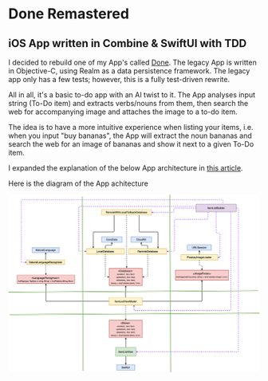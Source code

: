 # Done Remastered
## iOS App written in Combine & SwiftUI with TDD

I decided to rebuild one of my App's called [Done](https://github.com/timmikelj/doneiOS). The legacy App is written in Objective-C, using Realm as a data persistence framework.
The legacy app only has a few tests; however, this is a fully test-driven rewrite.

All in all, it's a basic to-do app with an AI twist to it. The App analyses input string (To-Do item)  and extracts verbs/nouns from them, then search the web for accompanying image and attaches the image to a to-do item. 

The idea is to have a more intuitive experience when listing your items, i.e. when you input "buy bananas", the App will extract the noun bananas and search the web for an image of bananas and show it next to a given To-Do item.

I expanded the explanation of the below App architecture in [this article](https://timswift.dev/articles/swiftui%20&%20combine%20with%20tdd,%20building%20ai-powered%20to-do%20app%20-%20part%201/).

Here is the diagram of the App achitecture

<img src="/Done_Remastered_diagram.png"/>
